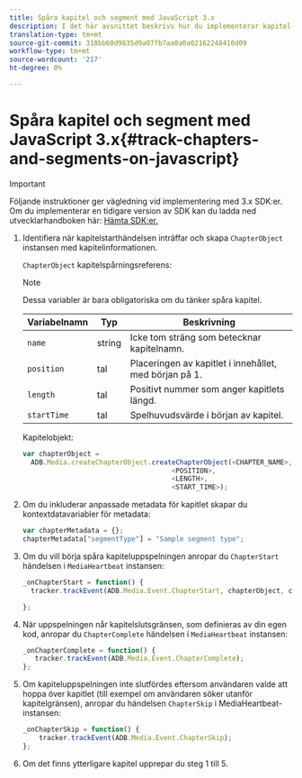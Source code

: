 ```yaml
---
title: Spåra kapitel och segment med JavaScript 3.x
description: I det här avsnittet beskrivs hur du implementerar kapitel- och segmentspårning med Media SDK i webbläsarappar (JS).
translation-type: tm+mt
source-git-commit: 318bb60d9835d9a07fb7aa0a0a02162248410d09
workflow-type: tm+mt
source-wordcount: '217'
ht-degree: 0%

---
```



# Spåra kapitel och segment med JavaScript 3.x{#track-chapters-and-segments-on-javascript}

>[!IMPORTANT]
>
>Följande instruktioner ger vägledning vid implementering med 3.x SDK:er. Om du implementerar en tidigare version av SDK kan du ladda ned utvecklarhandboken här: [Hämta SDK:er.](/help/sdk-implement/download-sdks.md)

1. Identifiera när kapitelstarthändelsen inträffar och skapa `ChapterObject` instansen med kapitelinformationen.

   `ChapterObject` kapitelspårningsreferens:

   >[!NOTE]
   >
   >Dessa variabler är bara obligatoriska om du tänker spåra kapitel.

   | Variabelnamn | Typ | Beskrivning |
   | --- | --- | --- |
   | `name` | string | Icke tom sträng som betecknar kapitelnamn. |
   | `position` | tal | Placeringen av kapitlet i innehållet, med början på 1. |
   | `length` | tal | Positivt nummer som anger kapitlets längd. |
   | `startTime` | tal | Spelhuvudsvärde i början av kapitel. |

   Kapitelobjekt:

   ```js
   var chapterObject =
     ADB.Media.createChapterObject.createChapterObject(<CHAPTER_NAME>,
                                        <POSITION>,
                                        <LENGTH>,
                                        <START_TIME>);
   ```

1. Om du inkluderar anpassade metadata för kapitlet skapar du kontextdatavariabler för metadata:

   ```js
   var chapterMetadata = {};
   chapterMetadata["segmentType"] = "Sample segment type";
   ```

1. Om du vill börja spåra kapiteluppspelningen anropar du `ChapterStart` händelsen i `MediaHeartbeat` instansen:

   ```js
   _onChapterStart = function() {
     tracker.trackEvent(ADB.Media.Event.ChapterStart, chapterObject, chapterMetadata);
   
   };
   ```

1. När uppspelningen når kapitelslutsgränsen, som definieras av din egen kod, anropar du `ChapterComplete` händelsen i `MediaHeartbeat` instansen:

   ```js
   _onChapterComplete = function() {
      tracker.trackEvent(ADB.Media.Event.ChapterComplete);
   };
   ```

1. Om kapiteluppspelningen inte slutfördes eftersom användaren valde att hoppa över kapitlet (till exempel om användaren söker utanför kapitelgränsen), anropar du händelsen `ChapterSkip` i MediaHeartbeat-instansen:

   ```js
   _onChapterSkip = function() {
       tracker.trackEvent(ADB.Media.Event.ChapterSkip);
   };
   ```

1. Om det finns ytterligare kapitel upprepar du steg 1 till 5.
